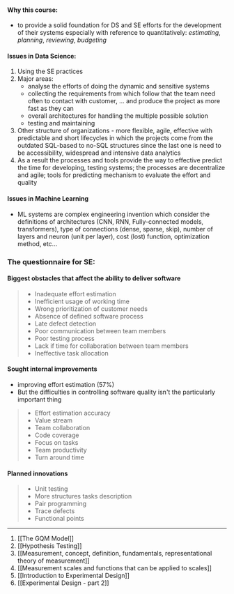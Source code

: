 #### Why this course:
- to provide a solid foundation for DS and SE efforts for the development of their systems especially with reference to quantitatively: *estimating*, *planning*, *reviewing*, *budgeting*
#### Issues in Data Science:
1. Using the SE practices
2. Major areas: 
	- analyse the efforts of doing the dynamic and sensitive systems
	- collecting the requirements from which follow that the team need often to contact with customer, ... and produce the project as more fast as they can
	- overall architectures for handling the multiple possible solution
	- testing and maintaining 
3. Other structure of organizations - more flexible, agile, effective with predictable and short lifecycles in which the projects come from the outdated SQL-based to no-SQL structures since the last one is need to be accessibility, widespread and intensive data analytics
4. As a result the processes and tools provide the way to effective predict the time for developing, testing systems; the processes are decentralize and agile; tools for predicting mechanism to evaluate the effort and quality
#### Issues in Machine Learning
- ML systems are complex engineering invention which consider the definitions of architectures (CNN, RNN, Fully-connected models, transformers), type of connections (dense, sparse, skip), number of layers and neuron (unit per layer), cost (lost) function, optimization method, etc...
### The questionnaire for SE:
#### Biggest **obstacles** that affect the ability to deliver software
> - Inadequate effort estimation
> - Inefficient usage of working time
> - Wrong prioritization of customer needs
> - Absence of defined software process
> - Late defect detection
> - Poor communication between team members
> - Poor testing process
> - Lack if time for collaboration between team members
> - Ineffective task allocation
####  Sought internal **improvements**
- improving effort estimation (57%)
- But the difficulties in controlling software quality isn't the particularly important thing
> - Effort estimation accuracy
> - Value stream
> - Team collaboration
> - Code coverage
> - Focus on tasks
> - Team productivity
> - Turn around time
#### Planned innovations
> - Unit testing
> - More structures tasks description
> - Pair programming
> - Trace defects
> - Functional points

---

1. [[The GQM Model]]
2. [[Hypothesis Testing]]
3. [[Measurement, concept, definition, fundamentals, representational theory of measurement]]
4. [[Measurement scales and functions that can be applied to scales]]
5. [[Introduction to Experimental Design]]
6. [[Experimental Design - part 2]] 
